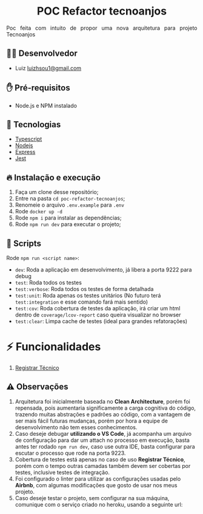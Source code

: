 <h1 align="center"> POC Refactor tecnoanjos </h1>

<p align="justify">Poc feita com intuito de propor uma nova arquitetura para projeto Tecnoanjos</p>

## 👨‍💻 Desenvolvedor

- Luiz <luizhsou1@gmail.com>

## ✋ Pré-requisitos

- Node.js e NPM instalado

## 🚀 Tecnologias

- [Typescript](https://www.typescriptlang.org/)
- [Nodejs](https://nodejs.org/en/)
- [Express](http://expressjs.com/)
- [Jest](https://jestjs.io/)

## 🔥 Instalação e execução 

1. Faça um clone desse repositório;
2. Entre na pasta `cd poc-refactor-tecnoanjos`;
3. Renomeie o arquivo `.env.example` para `.env`
4. Rode `docker up -d`
5. Rode `npm i` para instalar as dependências;
6. Rode `npm run dev` para executar o projeto;

## 📜 Scripts

Rode `npm run <script name>`:

- `dev`: Roda a aplicação em desenvolvimento, já libera a porta 9222 para debug
- `test`: Roda todos os testes
- `test:verbose`: Roda todos os testes de forma detalhada
- `test:unit`: Roda apenas os testes unitários (No futuro terá `test:integration` e esse comando fará mais sentido)
- `test:cov`: Roda cobertura de testes da aplicação, irá criar um html dentro de `coverage/lcov-report` caso queira visualizar no browser
- `test:clear`: Limpa cache de testes (ideal para grandes refatorações)

# ⚡️ Funcionalidades

1. [Registrar Técnico](./register-technician.md)

## ⚠️ Observações

1. Arquitetura foi inicialmente baseada no **Clean Architecture**, porém foi repensada, pois aumentaria significamente a carga cognitiva do código, trazendo muitas abstrações e padrões ao código, com a vantagem de ser mais fácil futuras mudanças, porém por hora a equipe de desenvolvimento não tem esses conhecimentos.
2. Caso deseje debugar **utilizando o VS Code**, já acompanha um arquivo de configuração para dar um attach no processo em execução, basta antes ter rodado `npm run dev`, caso use outra IDE, basta configurar para escutar o processo que rode na porta 9223.
3. Cobertura de testes está apenas no caso de uso  **Registrar Técnico**, porém com o tempo outras camadas também devem ser cobertas por testes, inclusive testes de integração.
4. Foi configurado o linter para utilizar as configurações usadas pelo **Airbnb**, com algumas modificações que gosto de usar nos meus projeto.
5. Caso deseje testar o projeto, sem configurar na sua máquina, comunique com o serviço criado no heroku, usando a seguinte url: 